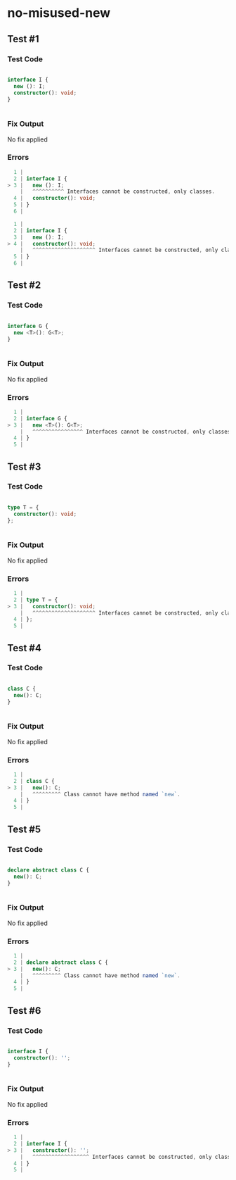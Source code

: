 # no-misused-new

## Test #1

### Test Code

<!-- prettier-ignore -->
```ts

interface I {
  new (): I;
  constructor(): void;
}
      
```

### Fix Output

No fix applied

### Errors

<!-- prettier-ignore -->
```ts
  1 |
  2 | interface I {
> 3 |   new (): I;
    |   ^^^^^^^^^^ Interfaces cannot be constructed, only classes.
  4 |   constructor(): void;
  5 | }
  6 |       
```

<!-- prettier-ignore -->
```ts
  1 |
  2 | interface I {
  3 |   new (): I;
> 4 |   constructor(): void;
    |   ^^^^^^^^^^^^^^^^^^^^ Interfaces cannot be constructed, only classes.
  5 | }
  6 |       
```

## Test #2

### Test Code

<!-- prettier-ignore -->
```ts

interface G {
  new <T>(): G<T>;
}
      
```

### Fix Output

No fix applied

### Errors

<!-- prettier-ignore -->
```ts
  1 |
  2 | interface G {
> 3 |   new <T>(): G<T>;
    |   ^^^^^^^^^^^^^^^^ Interfaces cannot be constructed, only classes.
  4 | }
  5 |       
```

## Test #3

### Test Code

<!-- prettier-ignore -->
```ts

type T = {
  constructor(): void;
};
      
```

### Fix Output

No fix applied

### Errors

<!-- prettier-ignore -->
```ts
  1 |
  2 | type T = {
> 3 |   constructor(): void;
    |   ^^^^^^^^^^^^^^^^^^^^ Interfaces cannot be constructed, only classes.
  4 | };
  5 |       
```

## Test #4

### Test Code

<!-- prettier-ignore -->
```ts

class C {
  new(): C;
}
      
```

### Fix Output

No fix applied

### Errors

<!-- prettier-ignore -->
```ts
  1 |
  2 | class C {
> 3 |   new(): C;
    |   ^^^^^^^^^ Class cannot have method named `new`.
  4 | }
  5 |       
```

## Test #5

### Test Code

<!-- prettier-ignore -->
```ts

declare abstract class C {
  new(): C;
}
      
```

### Fix Output

No fix applied

### Errors

<!-- prettier-ignore -->
```ts
  1 |
  2 | declare abstract class C {
> 3 |   new(): C;
    |   ^^^^^^^^^ Class cannot have method named `new`.
  4 | }
  5 |       
```

## Test #6

### Test Code

<!-- prettier-ignore -->
```ts

interface I {
  constructor(): '';
}
      
```

### Fix Output

No fix applied

### Errors

<!-- prettier-ignore -->
```ts
  1 |
  2 | interface I {
> 3 |   constructor(): '';
    |   ^^^^^^^^^^^^^^^^^^ Interfaces cannot be constructed, only classes.
  4 | }
  5 |       
```

